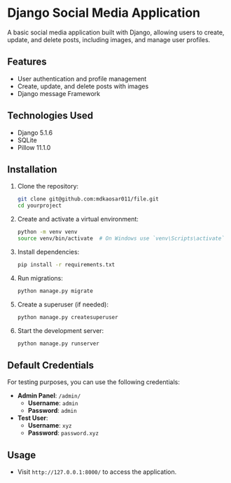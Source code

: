 # Django Social Media Application

A basic social media application built with Django, allowing users to create, update, and delete posts, including images, and manage user profiles.

## Features

- User authentication and profile management
- Create, update, and delete posts with images
- Django message Framework



## Technologies Used

- Django 5.1.6
- SQLite
- Pillow 11.1.0

## Installation

1. Clone the repository:

   ```sh
   git clone git@github.com:mdkaosar011/file.git
   cd yourproject
   ```

2. Create and activate a virtual environment:

   ```sh
   python -m venv venv
   source venv/bin/activate  # On Windows use `venv\Scripts\activate`
   ```

3. Install dependencies:

   ```sh
   pip install -r requirements.txt
   ```

4. Run migrations:

   ```sh
   python manage.py migrate
   ```

5. Create a superuser (if needed):

   ```sh
   python manage.py createsuperuser
   ```

6. Start the development server:

   ```sh
   python manage.py runserver
   ```

## Default Credentials

For testing purposes, you can use the following credentials:

- **Admin Panel**: `/admin/`
  - **Username**: `admin`
  - **Password**: `admin`
- **Test User**:
  - **Username**: `xyz`
  - **Password**: `password.xyz`



## Usage

- Visit `http://127.0.0.1:8000/` to access the application.

##

